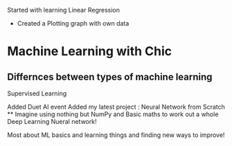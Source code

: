 Started with learning Linear Regression
  - Created a Plotting graph with own data
# Machine Learning with Chic

## Differnces between types of machine learning
Supervised Learning

Added Duet AI event
Added my latest project : Neural Network from Scratch **
Imagine using nothing but NumPy and Basic maths to work out a whole Deep Learning Nueral
network! 

Most about ML basics and learning things and finding new ways to improve!